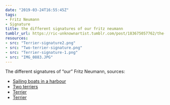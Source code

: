 ```yaml
---
date: "2019-03-24T16:55:45Z"
tags:
- Fritz Neumann
- Signature
title: the different signatures of our fritz neumann
tumblr_url: https://ric-unknownartist.tumblr.com/post/183675057762/the-different-signatures-of-our-fritz-neumann
resources:
- src: "Terrier-signature2.png"
- src: "Two-terrier-signature.png"
- src: "Terrier-signature-1.png"
- src: "IMG_0883.JPG"
---
```


The different signatures of “our” Fritz Neumann, sources:

- [Sailing boats in a harbour](https://ric-unknownartist.tumblr.com/post/183582046002)
- [Two terriers](https://ric-unknownartist.tumblr.com/post/183582606652)
- [Terrier](https://ric-unknownartist.tumblr.com/post/183592197152)
- [Terrier](https://ric-unknownartist.tumblr.com/post/183592197152)
